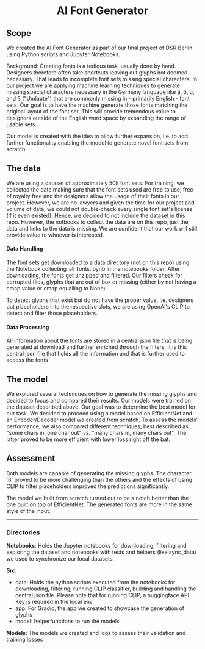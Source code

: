 # <center> AI Font Generator</center>

## Scope

We created the AI Font Generator as part of our final project of DSR Berlin using Python scripts and Jupyter Notebooks.

Background: Creating fonts is a tedious task, usually done by hand. Designers therefore often take shortcuts leaving out glyphs not deemed necessary. That leads to incomplete font sets missing special characters. In our project we are applying machine learning techniques to generate missing special characters necessary in the Germany language like ä, ö, ü, and ß ("Umlaute") that are commonly missing in - primarily English - font sets. Our goal is to have the machine generate those fonts matching the original layout of the font set. This will provide tremendous value to designers outside of the English word space by expanding the range of usable sets.

Our model is created with the idea to allow further expansion, i.e. to add further functionality enabling the model to generate novel font sets from scratch.

## The data

We are using a dataset of approximately 50k font sets. For training, we collected the data making sure that the font sets used are free to use, free of royalty free and the designers allow the usage of their fonts in our project. However, we are no lawyers and given the  time for our project and volume of data, we could not double-check every single font set's license (if it even existed). Hence, we decided to not include the dataset in this repo. However, the notbooks to collect the data are on this repo, just the data and links to the data is missing. We are confident that our work will still provide value to whoever is interested.

#### Data Handling

The font sets get downloaded to a data directory (not on this repo) using the Notebook collecting_all_fonts.ipynb in the notebooks folder. After downloading, the fonts get unzipped and filtered. Our filters check for corrupted files, glyphs that are out of box or missing (either by not having a cmap value or cmap equalling to None).

To detect glyphs that exist but do not have the proper value, i.e. designers put placeholders into the respective slots, we are using OpenAI's CLIP to detect and filter those placeholders.


#### Data Processing

All information about the fonts are stored in a central json file that is being generated at download and further enriched through the filters. It is this central json file that holds all the information and that is further used to access the fonts

## The model

We explored several techniques on how to generate the missing glyphs and decided to focus and compared their results. Our models were trained on the dataset described above. Our goal was to determine the best model for our task. We decided to proceed using a model based on EfficientNet and an Encoder/Decoder model we created from scratch. 
To assess the models' performance, we also compared different techniques, best described as "some chars in, one char out" vs. "many chars in, many chars out". The latter proved to be more efficient with lower loss right off the bat.

## Assessment

Both models are capable of generating the missing glyphs. The character 'ß' proved to be more challenging than the others and the effects of using CLIP to filter placeholders improved the predictions significantly.

The model we built from scratch turned out to be a notch better than the one built on top of EfficientNet. The generated fonts are more in the same style of the input.

__________

### Directories

**Notebooks**: Holds the Jupyter notebooks for downloading, filtering and exploring the dataset and notebooks with tests and helpers (like sync_data) we used to synchronize our local datasets.

**Src**:
- data: Holds the python scripts executed from the notebooks for downloading, filtering, running CLIP classifier, building and handling the central json file. Please note that for running CLIP, a huggingface API Key is required in the local env
- app: For Gradio, the app we created to showcase the generation of glyphs
- model: helperfunctions to run the models

**Models**: The models we created and logs to assess their validation and training losses


